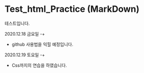 # Test_html_Practice (MarkDown)
테스트입니다.  

2020.12.18 금요일 -+
- github 사용법을 익힐 예정입니다.

2020.12.19 토요일 -+
- Css까지의 연습을 하였습니다.